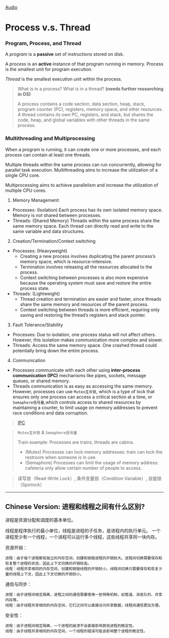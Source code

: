 [Audio](http://cdn.kamacoder.com/67fb5815db58a-67fb5815d9acb.webm)


# Process v.s. Thread

### Program, Process, and Thread
A _program_ is a **passive** set of instructions stored on disk.

A _process_ is an **active** instance of that program running in memory. Process is the smallest unit for program execution. 

_Thread_ is the smallest execution unit within the process.


> What is in a process? What is in a thread? **(needs further researching in OS)**
> 
> A process contains a code section, data section, heap, stack, program counter (PC), registers, memory space, and other resources.
> A thread contains its own PC, registers, and stack, but shares the code, heap, and global variables with other threads in the same process.


### Multithreading and Multiprocessing
When a program is running, it can create one or more processes, and each process can contain at least one threads.

Multiple threads within the same process can run concurrently, allowing for parallel task execution.
Multithreading aims to increase the utilization of a single CPU core.

Multiprocessing aims to achieve parallelism and increase the utilization of multiple CPU cores.



1. Memory Management:
  - Processes: (Isolation) Each process has its own isolated memory space. Memory is not shared between processes.
  - Threads: (Shared Memory) Threads within the same process share the same memory space. 
  Each thread can directly read and write to the same variable and data structures.

    
2. Creation/Termination/Context switching
  - Processes: (Heavyweight)
    - Creating a new process involves duplicating the parent process’s memory space, which is resource-intensive.
    - Termination involves releasing all the resources allocated to the process.
    - Context switching between processes is also more expensive because the operating system must save and restore the entire process state.
  - Threads: (Lightweight)
    - Thread creation and termination are easier and faster, since threads share the same memory and resources of the parent process.
    - Context switching between threads is more efficient, requiring only saving and restoring the thread’s registers and stack pointer.

3. Fault Tolerance/Stability
  - Processes: Due to isolation, one process status will not affect others.  However, this isolation makes communication more complex and slower.
  - Threads: Access the same memory space. One crashed thread could potentially bring down the entire process.

4. Communication
  - Processes communicate with each other using **inter-process communication (IPC)** mechanisms like pipes, sockets, message queues, or shared memory.
  - Threads communication is as easy as accessing the same memory. However, processes can use `Mutex互斥锁`, which is a type of lock that ensures only one process can access a critical section at a time,
    or `Semaphore信号量`,which controls access to shared resources by maintaining a counter, to limit usage on memory addresses to prevent race conditions and data corruption.

> [IPC](https://cloud.tencent.com/developer/article/1688297)

> `Mutex互斥锁` & `Semaphore信号量`
> 
> Train example: Processes are trains, threads are cabins. 
> - (Mutex) Processes can lock memory addresses: train can lock the restroom when someone is in use.
> - (Semaphore) Processes can limit the usage of memory address: cafeteria only allow certain number of people to access. 


> 读写锁（Read-Write Lock）, 条件变量锁（Condition Variable）, 自旋锁（Spinlock）

---
## Chinese Version: 进程和线程之间有什么区别?

进程是资源分配和调度的基本单位。

线程是程序执行的最小单位，线程是进程的子任务，是进程内的执行单元。 一个进程至少有一个线程，一个进程可以运行多个线程，这些线程共享同一块内存。

资源开销：

    进程：由于每个进程都有独立的内存空间，创建和销毁进程的开销较大。进程间切换需要保存和恢复整个进程的状态，因此上下文切换的开销较高。
    线程：线程共享相同的内存空间，创建和销毁线程的开销较小。线程间切换只需要保存和恢复少量的线程上下文，因此上下文切换的开销较小。

通信与同步：

    进程：由于进程间相互隔离，进程之间的通信需要使用一些特殊机制，如管道、消息队列、共享内存等。
    线程：由于线程共享相同的内存空间，它们之间可以直接访问共享数据，线程间通信更加方便。

安全性：

    进程：由于进程间相互隔离，一个进程的崩溃不会直接影响其他进程的稳定性。
    线程：由于线程共享相同的内存空间，一个线程的错误可能会影响整个进程的稳定性。


